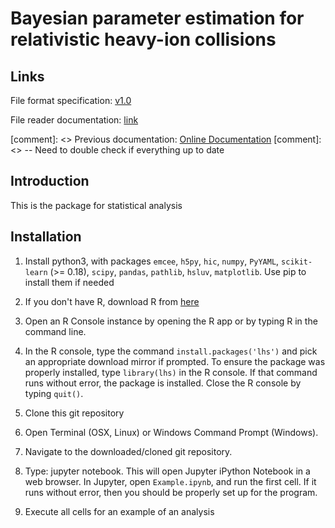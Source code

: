Bayesian parameter estimation for relativistic heavy-ion collisions
===================================================================


Links
-----

File format specification: [v1.0](https://www.evernote.com/l/ACWFCWrEcPxHPJ3_P0zUT74nuasCoL_DBmY)

File reader documentation: [link](https://www.evernote.com/l/ACXYRePvf2lNirII32b25Wg93rqD0kH1LSs)

[comment]: <> Previous documentation: [Online Documentation](http://hic-param-est.readthedocs.io/en/latest/)
[comment]: <> -- Need to double check if everything up to date



Introduction
------------

This is the package for statistical analysis


Installation
------------

1. Install python3, with packages `emcee`, `h5py`, `hic`, `numpy`, `PyYAML`, `scikit-learn` (>= 0.18), `scipy`, `pandas`, `pathlib`, `hsluv`, `matplotlib`.  Use pip to install them if needed

2. If you don't have R, download R from [here](https://cran.cnr.berkeley.edu/)

3. Open an R Console instance by opening the R app or by typing R in the command line.

4. In the R console, type the command `install.packages('lhs')` and pick an appropriate download mirror if prompted. To ensure the package was properly installed, type `library(lhs)` in the R console. If that command runs without error, the package is installed. Close the R console by typing `quit()`.

5. Clone this git repository

6. Open Terminal (OSX, Linux) or Windows Command Prompt (Windows).

7. Navigate to the downloaded/cloned git repository.

8. Type: jupyter notebook. This will open Jupyter iPython Notebook in a web browser.
In Jupyter, open `Example.ipynb`, and run the first cell. If it runs without error, then you should be properly set up for the program.

9. Execute all cells for an example of an analysis



